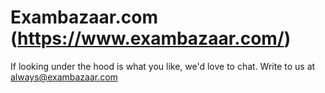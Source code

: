 # Exambazaar.com (https://www.exambazaar.com/)

If looking under the hood is what you like, we'd love to chat. Write to us at always@exambazaar.com